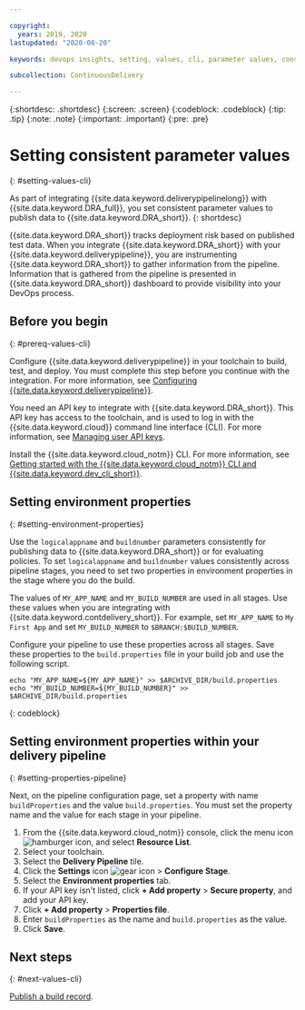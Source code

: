 ```yaml
---

copyright:
  years: 2019, 2020
lastupdated: "2020-08-20"

keywords: devops insights, setting, values, cli, parameter values, consistent, test, tests, install, app, dashboard, risk, build.properties

subcollection: ContinuousDelivery

---
```


{:shortdesc: .shortdesc}
{:screen: .screen}
{:codeblock: .codeblock}
{:tip: .tip}
{:note: .note}
{:important: .important}
{:pre: .pre}

# Setting consistent parameter values
{: #setting-values-cli}

As part of integrating {{site.data.keyword.deliverypipelinelong}} with {{site.data.keyword.DRA_full}}, you set consistent parameter values to publish data to {{site.data.keyword.DRA_short}}.
{: shortdesc}

{{site.data.keyword.DRA_short}} tracks deployment risk based on published test data. When you integrate {{site.data.keyword.DRA_short}} with your {{site.data.keyword.deliverypipeline}}, you are instrumenting {{site.data.keyword.DRA_short}} to gather information from the pipeline. Information that is gathered from the pipeline is presented in {{site.data.keyword.DRA_short}} dashboard to provide visibility into your DevOps process.


## Before you begin
{: #prereq-values-cli}

Configure {{site.data.keyword.deliverypipeline}} in your toolchain to build, test, and deploy. You must complete this step before you continue with the integration. For more information, see [Configuring {{site.data.keyword.deliverypipeline}}](/docs/services/ContinuousDelivery?topic=ContinuousDelivery-deliverypipeline).

You need an API key to integrate with {{site.data.keyword.DRA_short}}. This API key has access to the toolchain, and is used to log in with the {{site.data.keyword.cloud}} command line interface (CLI). For more information, see [Managing user API keys](/docs/services/account?topic=account-userapikey).

Install the {{site.data.keyword.cloud_notm}} CLI. For more information, see [Getting started with the {{site.data.keyword.cloud_notm}} CLI and {{site.data.keyword.dev_cli_short}}](/docs/cli?topic=cli-getting-started).


## Setting environment properties
{: #setting-environment-properties}

Use the `logicalappname` and `buildnumber` parameters consistently for publishing data to {{site.data.keyword.DRA_short}} or for evaluating policies. To set `logicalappname` and `buildnumber` values consistently across pipeline stages, you need to set two properties in environment properties in the stage where you do the build.

The values of `MY_APP_NAME` and `MY_BUILD_NUMBER` are used in all stages. Use these values when you are integrating with {{site.data.keyword.contdelivery_short}}. For example, set `MY_APP_NAME` to `My First App` and set `MY_BUILD_NUMBER` to `$BRANCH:$BUILD_NUMBER`.

Configure your pipeline to use these properties across all stages. Save these properties to the `build.properties` file in your build job and use the following script.
  ```
  echo "MY_APP_NAME=${MY_APP_NAME}" >> $ARCHIVE_DIR/build.properties
  echo "MY_BUILD_NUMBER=${MY_BUILD_NUMBER}" >> $ARCHIVE_DIR/build.properties
  ```
  {: codeblock}


## Setting environment properties within your delivery pipeline
{: #setting-properties-pipeline}

Next, on the pipeline configuration page, set a property with name `buildProperties` and the value `build.properties`. You must set the property name and the value for each stage in your pipeline.

1. From the {{site.data.keyword.cloud_notm}} console, click the menu icon ![hamburger icon](images/icon_hamburger.svg), and select **Resource List**.
2. Select your toolchain.
3. Select the **Delivery Pipeline** tile.
4. Click the **Settings** icon ![gear icon](images/settings.svg) > **Configure Stage**.
5. Select the **Environment properties** tab.
6. If your API key isn't listed, click **+ Add property** > **Secure property**, and add your API key.  
6. Click **+ Add property** > **Properties file**.
7. Enter `buildProperties` as the name and `build.properties` as the value.
8. Click **Save**.


## Next steps
{: #next-values-cli}

[Publish a build record](/docs/ContinuousDelivery?topic=ContinuousDelivery-publish-build-cli).
